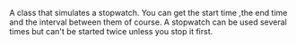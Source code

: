 A class that simulates a stopwatch. You can get the start time ,the end time and the interval between them of course.
A stopwatch can be used several times but can't be started twice unless you stop it first.
